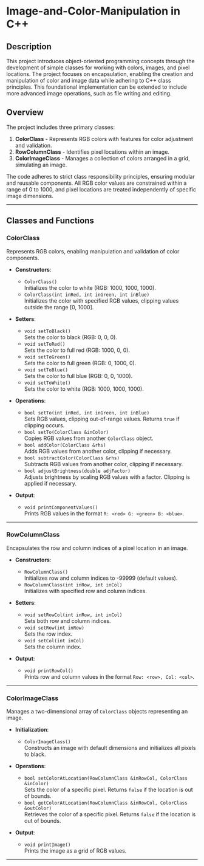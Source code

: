 # Image-and-Color-Manipulation in C++

## Description
This project introduces object-oriented programming concepts through the development of simple classes for working with colors, images, and pixel locations. The project focuses on encapsulation, enabling the creation and manipulation of color and image data while adhering to C++ class principles. This foundational implementation can be extended to include more advanced image operations, such as file writing and editing.

## Overview
The project includes three primary classes:
1. **ColorClass** - Represents RGB colors with features for color adjustment and validation.
2. **RowColumnClass** - Identifies pixel locations within an image.
3. **ColorImageClass** - Manages a collection of colors arranged in a grid, simulating an image.

The code adheres to strict class responsibility principles, ensuring modular and reusable components. All RGB color values are constrained within a range of 0 to 1000, and pixel locations are treated independently of specific image dimensions.

---

## Classes and Functions

### **ColorClass**
Represents RGB colors, enabling manipulation and validation of color components.

- **Constructors**:
  - `ColorClass()`  
    Initializes the color to white (RGB: 1000, 1000, 1000).
  - `ColorClass(int inRed, int inGreen, int inBlue)`  
    Initializes the color with specified RGB values, clipping values outside the range [0, 1000].

- **Setters**:
  - `void setToBlack()`  
    Sets the color to black (RGB: 0, 0, 0).
  - `void setToRed()`  
    Sets the color to full red (RGB: 1000, 0, 0).
  - `void setToGreen()`  
    Sets the color to full green (RGB: 0, 1000, 0).
  - `void setToBlue()`  
    Sets the color to full blue (RGB: 0, 0, 1000).
  - `void setToWhite()`  
    Sets the color to white (RGB: 1000, 1000, 1000).

- **Operations**:
  - `bool setTo(int inRed, int inGreen, int inBlue)`  
    Sets RGB values, clipping out-of-range values. Returns `true` if clipping occurs.
  - `bool setTo(ColorClass &inColor)`  
    Copies RGB values from another `ColorClass` object.
  - `bool addColor(ColorClass &rhs)`  
    Adds RGB values from another color, clipping if necessary.
  - `bool subtractColor(ColorClass &rhs)`  
    Subtracts RGB values from another color, clipping if necessary.
  - `bool adjustBrightness(double adjFactor)`  
    Adjusts brightness by scaling RGB values with a factor. Clipping is applied if necessary.

- **Output**:
  - `void printComponentValues()`  
    Prints RGB values in the format `R: <red> G: <green> B: <blue>`.

---

### **RowColumnClass**
Encapsulates the row and column indices of a pixel location in an image.

- **Constructors**:
  - `RowColumnClass()`  
    Initializes row and column indices to -99999 (default values).
  - `RowColumnClass(int inRow, int inCol)`  
    Initializes with specified row and column indices.

- **Setters**:
  - `void setRowCol(int inRow, int inCol)`  
    Sets both row and column indices.
  - `void setRow(int inRow)`  
    Sets the row index.
  - `void setCol(int inCol)`  
    Sets the column index.

- **Output**:
  - `void printRowCol()`  
    Prints row and column values in the format `Row: <row>, Col: <col>`.

---

### **ColorImageClass**
Manages a two-dimensional array of `ColorClass` objects representing an image.

- **Initialization**:
  - `ColorImageClass()`  
    Constructs an image with default dimensions and initializes all pixels to black.

- **Operations**:
  - `bool setColorAtLocation(RowColumnClass &inRowCol, ColorClass &inColor)`  
    Sets the color of a specific pixel. Returns `false` if the location is out of bounds.
  - `bool getColorAtLocation(RowColumnClass &inRowCol, ColorClass &outColor)`  
    Retrieves the color of a specific pixel. Returns `false` if the location is out of bounds.

- **Output**:
  - `void printImage()`  
    Prints the image as a grid of RGB values.

---
